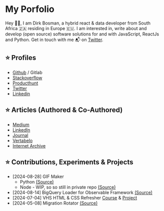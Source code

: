 # My Porfolio

Hey 👋🏻, I am Dirk Bosman, a hybrid react & data developer from South Africa 🇿🇦 residing in Europe 🇪🇺. I am interested in, write about and develop (open source) software solutions for and with JavaScript, ReactJs and Python. Get in touch with me 📬 on [Twitter](https://twitter.com/dirkjobosman).

## ⭐ Profiles
- [Github](https://github.com/dirkbosman/) / Gitlab
- [Stackoverflow](https://stackoverflow.com/users/6460656/dirk)
- [Producthunt](https://www.producthunt.com/@dirkbosman)
- [Twitter](https://twitter.com/dirkjobosman)
- [Linkedin](https://www.linkedin.com/in/dirkjbosman/)

## ⭐ Articles (Authored & Co-Authored)
- [Medium](https://medium.com/@info_58843)
- [LinkedIn](https://www.linkedin.com/in/dirkjbosman/detail/recent-activity/posts/)
- [Journal](https://journals.co.za/content/mandyn/22/3/EJC142270)
- [Vertabelo](https://www.vertabelo.com/blog/using-python-and-mysql-in-the-etl-process-using-python-and-sqlalchemy/)
- [Internet Archive](https://web.archive.org/web/20160314150109/http://spinnakr.com/blog/social-media-2/2013/02/2-ways-social-design-improves-user-experience/)

## ⭐ Contributions, Experiments & Projects
- [2024-08-28] GIF Maker
  - Python [(Source)](https://github.com/dirkbosman/gifmaker_python)
  - Node - WIP, so so still in private repo [(Source)](https://github.com/dirkbosman/gifmaker_node/)
- [2024-08-14] BigQuery Loader for Observable Framework [(Source)](https://github.com/observablehq/framework/pull/1543)
- [2024-07-04] VHS HTML & CSS Refresher [Course](https://github.com/dirkbosman/dirkbosman/wiki/vhs_htmlcss_course) & [Project](https://github.com/dirkbosman/dirkbosman/wiki/vhs_htmlcss_project)
- [2024-05-08] Migration Rotator [(Source)](https://github.com/dirkbosman/migration_rotator)
